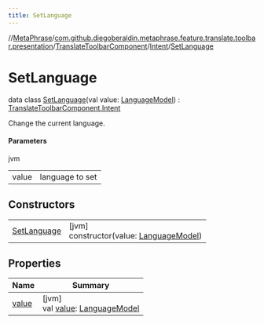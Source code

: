 ```yaml
---
title: SetLanguage
---
```

//[MetaPhrase](../../../../../index.html)/[com.github.diegoberaldin.metaphrase.feature.translate.toolbar.presentation](../../../index.html)/[TranslateToolbarComponent](../../index.html)/[Intent](../index.html)/[SetLanguage](index.html)



# SetLanguage

data class [SetLanguage](index.html)(val value: [LanguageModel](../../../../com.github.diegoberaldin.metaphrase.domain.language.data/-language-model/index.html)) : [TranslateToolbarComponent.Intent](../index.html)

Change the current language.



#### Parameters


jvm

| | |
|---|---|
| value | language to set |



## Constructors


| | |
|---|---|
| [SetLanguage](-set-language.html) | [jvm]<br>constructor(value: [LanguageModel](../../../../com.github.diegoberaldin.metaphrase.domain.language.data/-language-model/index.html)) |


## Properties


| Name | Summary |
|---|---|
| [value](value.html) | [jvm]<br>val [value](value.html): [LanguageModel](../../../../com.github.diegoberaldin.metaphrase.domain.language.data/-language-model/index.html) |

